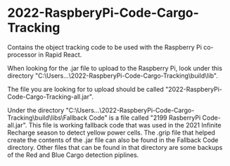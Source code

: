 # 2022-RaspberyPi-Code-Cargo-Tracking
Contains the object tracking code to be used with the Raspberry Pi co-processor in Rapid React.

When looking for the .jar file to upload to the Raspberry Pi, look under this directory "C:\Users...\2022-RaspberyPi-Code-Cargo-Tracking\build\lib".

The file you are looking for to upload should be called "2022-RaspberyPi-Code-Cargo-Tracking-all.jar".


Under the directory "C:\Users\...\2022-RaspberyPi-Code-Cargo-Tracking\build\libs\Fallback Code" is a file called "2199 RasberryPi Code-all.jar". This file is working fallback code that was used in the 2021 Infinite Recharge season to detect yellow power cells. The .grip file that helped create the contents of the .jar file can also be found in the Fallback Code directory. Other files that can be found in that directory are some backups of the Red and Blue Cargo detection piplines.
